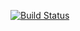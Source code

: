 [![Build Status](http://34.57.84.156:8080/buildStatus/icon?job=instavote%2Fworker-build)](http://34.57.84.156:8080/job/instavote/job/worker-build/)
